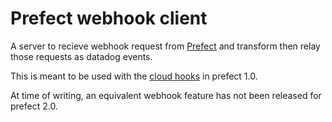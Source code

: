 # Prefect webhook client

A server to recieve webhook request from [Prefect](https://www.prefect.io/) and
transform then relay those requests as datadog events.

This is meant to be used with the
[cloud hooks](https://docs-v1.prefect.io/orchestration/concepts/cloud_hooks.html#ui) in
prefect 1.0.

At time of writing, an equivalent webhook feature has not been released for prefect 2.0.
